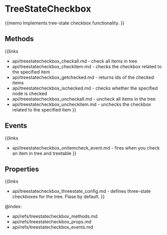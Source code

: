 TreeStateCheckbox 
=============


{{memo Implements tree-state checkbox functionality. }}



Methods
-------

{{links
- api/treestatecheckbox_checkall.md - check all items in tree
- api/treestatecheckbox_checkitem.md - checks the checkbox	related to the specified item
- api/treestatecheckbox_getchecked.md - returns ids of the checked items
- api/treestatecheckbox_ischecked.md - checks whether the specified node is checked
- api/treestatecheckbox_uncheckall.md - uncheck all items in the tree
- api/treestatecheckbox_uncheckitem.md - unchecks the checkbox	related to the specified item
}}


Events
------

{{links
- api/treestatecheckbox_onitemcheck_event.md - fires when you check an item in tree and treetable
}}


Properties
----------

{{links
- api/treestatecheckbox_threestate_config.md - defines three-state checkboxes for the tree. Flase by default.
}}




@index:
- api/refs/treestatecheckbox_methods.md
- api/refs/treestatecheckbox_props.md
- api/refs/treestatecheckbox_events.md

